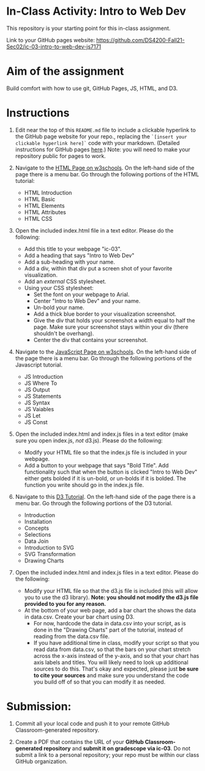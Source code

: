 # In-Class Activity: Intro to Web Dev

This repository is your starting point for this in-class assignment. 

Link to your GitHub pages website: https://github.com/DS4200-Fall21-Sec02/ic-03-intro-to-web-dev-js7171

# Aim of the assignment
Build comfort with how to use git, GitHub Pages, JS, HTML, and D3. 

# Instructions 
1. Edit near the top of this `README.md` file to include a clickable hyperlink to the GitHub page website for your repo., replacing the `` `[insert your clickable hyperlink here]` `` code with your markdown. (Detailed instructions for GitHub pages [here](https://developer.mozilla.org/en-US/docs/Learn/Common_questions/Using_Github_pages).) Note: you will need to make your repository public for pages to work. 

1. Navigate to the [HTML Page on w3schools](https://www.w3schools.com/html/default.asp). On the left-hand side of the page there is a menu bar. Go through the following portions of the HTML tutorial: 
   - HTML Introduction
   - HTML Basic
   - HTML Elements
   - HTML Attributes
   - HTML CSS

1. Open the included index.html file in a text editor. Please do the following:
   - Add this title to your webpage "ic-03". 
   - Add a heading that says "Intro to Web Dev"
   - Add a sub-heading with your name.
   - Add a div, within that div put a screen shot of your favorite visualization. 
   - Add an *external* CSS stylesheet. 
   - Using your CSS stylesheet:
     - Set the font on your webpage to Arial. 
     - Center "Intro to Web Dev" and your name. 
     - Un-bold your name. 
     - Add a thick blue border to your visualization screenshot.
     - Give the div that holds your screenshot a width equal to half the page. Make sure your screenshot stays within your div (there shouldn't be overhang). 
     - Center the div that contains your screenshot.  

1. Navigate to the [JavaScript Page on w3schools](https://www.w3schools.com/js/default.asp). On the left-hand side of the page there is a menu bar. Go through the following portions of the Javascript tutorial. 
   - JS Introduction
   - JS Where To
   - JS Output
   - JS Statements
   - JS Syntax
   - JS Vaiables
   - JS Let
   - JS Const

1. Open the included index.html and index.js files in a text editor (make sure you open index.js, *not* d3.js). Please do the following:
   - Modify your HTML file so that the index.js file is included in your webpage. 
   - Add a button to your webpage that says "Bold Title". Add functionality such that when the button is clicked "Intro to Web Dev" either gets bolded if it is un-bold, or un-bolds if it is bolded. The function you write should go in the index.js file.  


1. Navigate to this [D3 Tutorial](https://www.tutorialspoint.com/d3js/index.htm). On the left-hand side of the page there is a menu bar. Go through the following portions of the D3 tutorial. 
   - Introduction
   - Installation
   - Concepts
   - Selections
   - Data Join
   - Introduction to SVG
   - SVG Transformation
   - Drawing Charts 

1. Open the included index.html and index.js files in a text editor. Please do the following:
   - Modify your HTML file so that the d3.js file is included (this will allow you to use the d3 library). **Note: you should not modify the d3.js file provided to you for any reason.** 
   - At the bottom of your web page, add a bar chart the shows the data in data.csv. Create your bar chart using D3.
     - For now, hardcode the data in data.csv into your script, as is done in the "Drawing Charts" part of the tutorial, instead of reading from the data.csv file. 
     - If you have additional time in class, modify your script so that you read data from data.csv, so that the bars on your chart stretch across the x-axis instead of the y-axis, and so that your chart has axis labels and titles. You will likely need to look up additional sources to do this. That's okay and expected, please just **be sure to cite your sources** and make sure you understand the code you build off of so that you can modify it as needed. 

# Submission: 

1. Commit all your local code and push it to your remote GitHub Classroom-generated repository.

1. Create a PDF that contains the URL of your **GitHub Classroom-generated repository** and **submit it on gradescope via ic-03**. Do not submit a link to a personal repository; your repo must be within our class GitHub organization.

